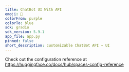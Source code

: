```yaml
---
title: ChatBot UI With API
emoji: 🐨
colorFrom: purple
colorTo: blue
sdk: gradio
sdk_version: 5.9.1
app_file: app.py
pinned: false
short_description: customizable ChatBot API + UI
---
```


Check out the configuration reference at https://huggingface.co/docs/hub/spaces-config-reference
